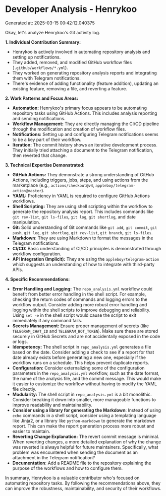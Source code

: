 # Developer Analysis - Henrykoo
Generated at: 2025-03-15 00:42:12.040375

Okay, let's analyze Henrykoo's Git activity log.

**1. Individual Contribution Summary:**

*   Henrykoo is actively involved in automating repository analysis and setting up notifications.
*   They added, removed, and modified GitHub workflow files (`.github/workflows/*.yml`).
*   They worked on generating repository analysis reports and integrating them with Telegram notifications.
*   There's evidence of adding functionality (feature addition), updating an existing feature, removing a file, and reverting a feature.

**2. Work Patterns and Focus Areas:**

*   **Automation:** Henrykoo's primary focus appears to be automating repository tasks using GitHub Actions.  This includes analysis reporting and sending notifications.
*   **Workflow Management:** They are directly managing the CI/CD pipeline through the modification and creation of workflow files.
*   **Notifications:** Setting up and configuring Telegram notifications seems to be a key part of their workflow.
*   **Iteration:**  The commit history shows an iterative development process.  They initially tried attaching a document to the Telegram notification, then reverted that change.

**3. Technical Expertise Demonstrated:**

*   **GitHub Actions:** They demonstrate a strong understanding of GitHub Actions, including triggers, jobs, steps, and using actions from the marketplace (e.g., `actions/checkout@v4`, `appleboy/telegram-action@master`).
*   **YAML:** Proficiency in YAML is required to configure GitHub Actions workflows.
*   **Shell Scripting:** They are using shell scripting within the workflow to generate the repository analysis report.  This includes commands like `git rev-list`, `git ls-files`, `git log`, `git shortlog`, and date manipulation.
*   **Git:** Solid understanding of Git commands like `git add`, `git commit`, `git push`, `git log`, `git shortlog`, `git rev-list`, `git branch`, `git ls-files`.
*   **Markdown:** They are using Markdown to format the messages in the Telegram notifications.
*   **CI/CD:** Basic understanding of CI/CD principles is demonstrated through workflow configuration.
*   **API Integration (Implicit):**  They are using the `appleboy/telegram-action` which suggests an understanding of how to integrate with third-party APIs.

**4. Specific Recommendations:**

*   **Error Handling and Logging:** The `repo_analysis.yml` workflow could benefit from better error handling in the shell script.  For example, checking the return codes of commands and logging errors to the workflow output. Consider adding more robust error handling and logging within the shell scripts to improve debugging and reliability. Using `set -e` in the shell script would cause the script to exit immediately if any command fails.
*   **Secrets Management:** Ensure proper management of secrets (like `TELEGRAM_CHAT_ID` and `TELEGRAM_BOT_TOKEN`).  Make sure these are stored securely in GitHub Secrets and are not accidentally exposed in the code or logs.
*   **Idempotency:** The shell script in `repo_analysis.yml` generates a file based on the date. Consider adding a check to see if a report for that date already exists before generating a new one, especially if the workflow runs on a schedule.  This helps prevent duplicate reports.
*   **Configuration:** Consider externalizing some of the configuration parameters in the `repo_analysis.yml` workflow, such as the date format, the name of the analysis file, and the commit message. This would make it easier to customize the workflow without having to modify the YAML file directly.
*   **Modularity:** The shell script in `repo_analysis.yml` is a bit monolithic. Consider breaking it down into smaller, more manageable functions to improve readability and maintainability.
*   **Consider using a library for generating the Markdown**: Instead of using `echo` commands in a shell script, consider using a templating language like Jinja2, or a library like `python-markdown` to generate the markdown report. This can make the report generation process more robust and easier to maintain.
*   **Reverting Change Explanation:** The revert commit message is minimal. When reverting changes, a more detailed explanation of why the change was reverted is always helpful for future maintainers. Specifically, what problem was encountered when sending the document as an attachment in the Telegram notification?
*   **Documentation:** Add a README file to the repository explaining the purpose of the workflows and how to configure them.

In summary, Henrykoo is a valuable contributor who's focused on automating repository tasks.  By following the recommendations above, they can improve the robustness, maintainability, and security of their workflows.
